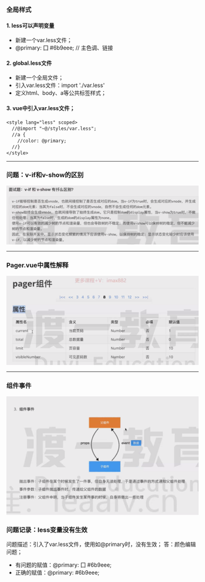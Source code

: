 ### 全局样式
#### 1. less可以声明变量
- 新建一个var.less文件；
- @primary: 囗 #6b9eee; // 主色调、链接

#### 2. global.less文件
- 新建一个全局文件；
- 引入var.less文件：import './var.less'
- 定义html、body、a等公共标签样式；

#### 3. vue中引入var.less文件；
```vue
<style lang="less" scoped>
  //@import "~@/styles/var.less";
  //a {
    //color: @primary;
  //}
</style>
```
<hr>

### 问题：v-if和v-show的区别
![](../图集/07-组件事件-分页组件-v-if和v-show的区别.png)
<hr>

### Pager.vue中属性解释
![](../图集/07-组件事件-分页组件-pager组件属性解释.png)
<hr>

### 组件事件
![](../图集/07-组件事件-组件事件.png)

### 问题记录：less变量没有生效
问题描述：引入了var.less文件，使用如@primary时，没有生效；
答：颜色编辑问题；
- 有问题的赋值：@primary: 囗 #6b9eee;
- 正确的赋值：@primary: #6b9eee;